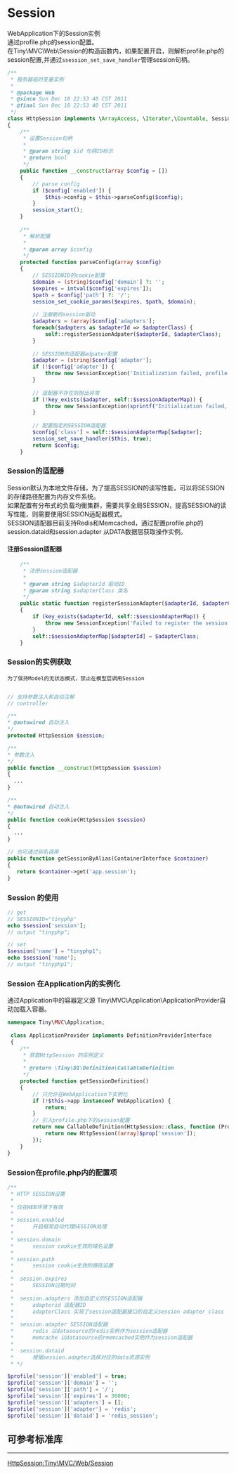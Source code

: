 
Session
====

WebApplication下的Session实例     
通过profile.php的session配置。    
在Tiny\MVC\Web\Session的构造函数内，如果配置开启，则解析profile.php的session配置,并通过`ssession_set_save_handler`管理session句柄。    

```php
/**
 * 服务器临时变量实例
 *
 * @package Web
 * @since Sun Dec 18 22:53 40 CST 2011
 * @final Sun Dec 18 22:53 40 CST 2011
 */
class HttpSession implements \ArrayAccess, \Iterator,\Countable, SessionAdapterInterface
{
    /**
     * 设置Session句柄
     *
     * @param string $id 句柄ID标示
     * @return bool
     */
    public function __construct(array $config = [])
    {
        // parse config
        if ($config['enabled']) {
            $this->config = $this->parseConfig($config);
        }
        session_start();
    }
    
    /**
     * 解析配置
     * 
     * @param array $config
     */
    protected function parseConfig(array $config)
    {
        // SESSIONID的cookie配置
        $domain = (string)$config['domain'] ?: '';
        $expires = intval($config['expires']);
        $path = $config['path'] ?: '/';
        session_set_cookie_params($expires, $path, $domain);
        
        // 注册新的session驱动
        $adapters = (array)$config['adapters'];
        foreach($adapters as $adapterId => $adapterClass) {
            self::registerSessionAdpater($adapterId, $adapterClass);
        }
        
        // SESSION的适配器adpater配置
        $adapter = (string)$config['adapter'];
        if (!$config['adapter']) {
            throw new SessionException('Initialization failed, profile.session.adapter is required!');
        }
        
        // 适配器不存在则抛出异常
        if (!key_exists($adapter, self::$sessionAdapterMap)) {
            throw new SessionException(sprintf("Initialization failed, %s is not registered ", $adapter));
        }
        
        // 配置指定的SESSION适配器
        $config['class'] = self::$sessionAdapterMap[$adapter];
        session_set_save_handler($this, true);
        return $config;
    }
```

### Session的适配器
Session默认为本地文件存储，为了提高SESSION的读写性能，可以将SESSION的存储路径配置为内存文件系统。   
如果配置有分布式的负载均衡集群，需要共享全局SESSION，提高SESSION的读写性能，则需要使用SESSION适配器模式。   
SESSION适配器目前支持Redis和Memcached，通过配置profile.php的session.dataid和session.adapter 从DATA数据层获取操作实例。   

#### 注册Session适配器

```php
    /**
     * 注册session适配器
     *
     * @param string $adapterId 驱动ID
     * @param string $adapterClass 类名
     */
    public static function registerSessionAdapter($adapterId, $adapterClass)
    {
        if (key_exists($adapterId, self::$sessionAdapterMap)) {
            throw new SessionException('Failed to register the session adapter %s into the map: session id already exists!', $adapterClass);
        }
        self::$sessionAdapterMap[$adapterId] = $adapterClass;
    }
```

### Session的实例获取

`为了保持Model的无状态模式，禁止在模型层调用Session`

```php

// 支持参数注入和自动注解
// controller

/**
* @autowired 自动注入
*/
protected HttpSession $session;

/**
* 参数注入
*/
public function __construct(HttpSession $session)
{
  ...
}

/**
* @autowired 自动注入
*/
public function cookie(HttpSession $session) 
{
  ...
}

// 也可通过别名调用
public function getSessionByAlias(ContainerInterface $container)
{
   return $container->get('app.session');
}
```
### Session 的使用

```php
// get
// SESSIONID="tinyphp"
echo $session['session'];
// output "tinyphp";

// set
$session['name'] = "tinyphp1";
echo $session['name'];
// output "tinyphp1";
```


### Session 在Application内的实例化

通过Application中的容器定义源 Tiny\MVC\Application\ApplicationProvider自动加载入容器。

```php
namespace Tiny\MVC\Application;
   
 class ApplicationProvider implements DefinitionProviderInterface
 {
    /**
     * 获取HttpSession 的实例定义
     *
     * @return \Tiny\DI\Definition\CallableDefinition
     */
    protected function getSessionDefinition()
    {
        // 只允许在WebApplication下实例化
        if (!$this->app instanceof WebApplication) {
            return;
        }
        // 引入profile.php下的session配置
        return new CallableDefinition(HttpSession::class, function (Properties $prop) {
            return new HttpSession((array)$prop['session']);
        });
    }
}
```

### Session在profile.php内的配置项

```php
/**
 * HTTP SESSION设置
 * 
 * 仅在WEB环境下有效
 * 
 * session.enabled 
 *      开启框架自动代理SESSION处理
 *      
 * session.domain 
 *      session cookie生效的域名设置     
 * 
 * session.path
 *      session cookie生效的路径设置
 *      
 *  session.expires 
 *      SESSION过期时间
 *  
 *  session.adapters 添加自定义的SESSION适配器
 *      adapterid 适配器ID
 *      adapterClass 实现了session适配器接口的自定义session adapter class
 *      
 *  session.adapter SESSION适配器
 *      redis 以datasource的redis实例作为session适配器
 *      memcache 以datasource的rmemcached实例作为session适配器
 *  
 *  session.dataid
 *      根据session.adapter选择对应的data资源实例
 * */ 

$profile['session']['enabled'] = true;
$profile['session']['domain'] = '';
$profile['session']['path'] = '/';
$profile['session']['expires'] = 36000;
$profile['session']['adapters'] = [];
$profile['session']['adapter'] = 'redis';
$profile['session']['dataid'] = 'redis_session';
```

可参考标准库   
-----
-----

[HttpSession:Tiny\MVC/Web/Session](https://github.com/tinyphporg/tinyphp-dcos/blob/master/docs/manual/lib/mvc.md)

